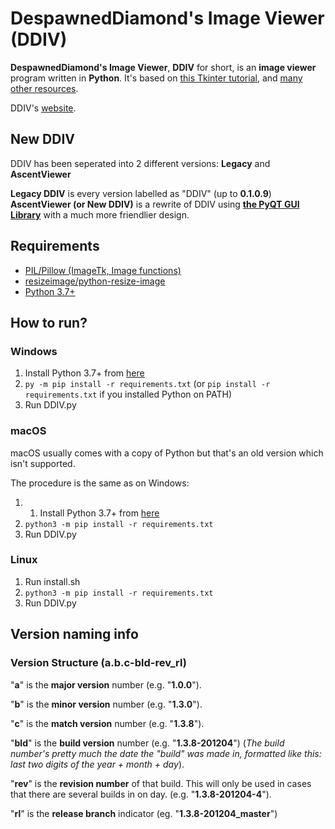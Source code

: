 # DespawnedDiamond's Image Viewer (DDIV)

**DespawnedDiamond's Image Viewer**, **DDIV** for short, is an **image viewer** program written in **Python**. It's based on [this Tkinter tutorial](https://www.youtube.com/watch?v=zg4c92pNFeo), and [many other resources](/CREDITS.md).

[//]: # (DDIV's successor, AscentViewer is available here: [AscentViewer's GitHub Page].)
[//]: # (It is written using C# and XAML instead of Python for a cleaner and better user experience.)

DDIV's [website](https://despawnedd.acrazytown.com/ddiv).

## New DDIV 

DDIV has been seperated into 2 different versions: **Legacy** and **AscentViewer**

**Legacy DDIV** is every version labelled as "DDIV" (up to **0.1.0.9**)\
**AscentViewer (or New DDIV)** is a rewrite of DDIV using **[the PyQT GUI Library](https://riverbankcomputing.com/software/pyqt/)** with a much more friendlier design.

## Requirements

- [PIL/Pillow (ImageTk, Image functions)](https://github.com/python-pillow/Pillow)
- [resizeimage/python-resize-image](https://github.com/VingtCinq/python-resize-image)
- [Python 3.7+](https://www.python.org/downloads/)

## How to run?

### Windows

1. Install Python 3.7+ from [here](https://www.python.org/downloads/)
2. `py -m pip install -r requirements.txt` (or `pip install -r requirements.txt` if you installed Python on PATH)
3. Run DDIV.py

### macOS

macOS usually comes with a copy of Python but that's an old version which isn't supported.

The procedure is the same as on Windows:

1. 1. Install Python 3.7+ from [here](https://www.python.org/downloads/)
2. `python3 -m pip install -r requirements.txt`
3. Run DDIV.py

### Linux

1. Run install.sh
2. `python3 -m pip install -r requirements.txt`
3. Run DDIV.py

## Version naming info

### Version Structure (a.b.c-bld-rev_rl)

"**a**" is the **major version** number (e.g. "**1.0.0**").

"**b**" is the **minor version** number (e.g. "**1.3.0**").

"**c**" is the **match version** number (e.g. "**1.3.8**").

"**bld**" is the **build version** number (e.g. "**1.3.8-201204**") (*The build number's pretty much the date the "build" was made in, formatted like this: last two digits of the  year + month + day*).

"**rev**" is the **revision number** of that build. This will only be used in cases that there are several builds in on day. (e.g. "**1.3.8-201204-4**").

"**rl**" is the **release branch** indicator (eg. "**1.3.8-201204_master**")
